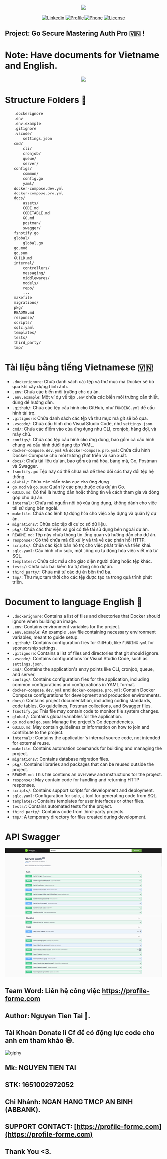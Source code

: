 <p align="center"><a href="https://profile-forme.com/" target="_blank"><img src="https://res.cloudinary.com/ecommerce2021/image/upload/v1659065987/avatar/logo_begsn1.png" width="300"></a></p>

<p align="center">
<a href="https://www.linkedin.com/in/tai-nguyen-tien-787545213/"><img src="https://img.icons8.com/color/48/000000/linkedin-circled--v1.png" alt="Linkedin"></a>
<a href="https://profile-forme.surge.sh"><img src="https://img.icons8.com/color/48/000000/internet--v1.png" alt="Profile"></a>
<a href="tel:0798805741"><img src="https://img.icons8.com/color/48/000000/apple-phone.png" alt="Phone"></a>
<a href = "mailto:nguyentientai10@gmail.com"><img src="https://img.icons8.com/fluency/48/000000/send-mass-email.png" alt="License"></a>
</p>

## Project: Go Secure Mastering Auth Pro 🇻🇳 !
# Note: Have documents for Vietname and English.
<!-- go run gif -->
<div align="center">
  <a href="https://go.dev/"><img src="https://raw.githubusercontent.com/fdhhhdjd/fdhhhdjd/main/assets/go_run.gif"></a>
</div>
<!-- go run gif -->

# Structure Folders 📁

```
    .dockerignore
    .env
    .env.example
    .gitignore
    .vscode/
        settings.json
    cmd/
        cli/
        cronjob/
        queue/
        server/
    configs/
        common/
        config.go
        yaml/
    docker-compose.dev.yml
    docker-compose.pro.yml
    docs/
        assets/
        CODE.md
        CODETABLE.md
        GO.md
        postman/
        swagger/
    fsnotify.go
    global/
        global.go
    go.mod
    go.sum
    GUILD.md
    internal/
        controllers/
        messaging/
        middlewares/
        models/
        repo/
        ...
    makefile
    migrations/
    pkg/
    README.md
    response/
    scripts/
    sqlc.yaml
    templates/
    tests/
    third_party/
    tmp/
```

# Tài liệu bằng tiếng Vietnamese 🇻🇳

- `.dockerignore`: Chứa danh sách các tệp và thư mục mà Docker sẽ bỏ qua khi xây dựng hình ảnh.
- `.env`: Chứa các biến môi trường cho dự án.
- `.env.example`: Một ví dụ về tệp `.env` chứa các biến môi trường cần thiết, dùng để hướng dẫn.
- `.github/`: Chứa các tệp cấu hình cho GitHub, như `FUNDING.yml` để cấu hình tài trợ.
- `.gitignore`: Chứa danh sách các tệp và thư mục mà git sẽ bỏ qua.
- `.vscode/`: Chứa cấu hình cho Visual Studio Code, như `settings.json`.
- `cmd/`: Chứa các điểm vào của ứng dụng như CLI, cronjob, hàng đợi, và máy chủ.
- `configs/`: Chứa các tệp cấu hình cho ứng dụng, bao gồm cả cấu hình chung và cấu hình dưới dạng tệp YAML.
- `docker-compose.dev.yml` và `docker-compose.pro.yml`: Chứa cấu hình Docker Compose cho môi trường phát triển và sản xuất.
- `docs/`: Chứa tài liệu dự án, bao gồm cả mã hóa, bảng mã, Go, Postman và Swagger.
- `fsnotify.go`: Tệp này có thể chứa mã để theo dõi các thay đổi tệp hệ thống.
- `global/`: Chứa các biến toàn cục cho ứng dụng.
- `go.mod` và `go.sum`: Quản lý các phụ thuộc của dự án Go.
- `GUILD.md`: Có thể là hướng dẫn hoặc thông tin về cách tham gia và đóng góp cho dự án.
- `internal/`: Chứa mã nguồn nội bộ của ứng dụng, không dành cho việc tái sử dụng bên ngoài.
- `makefile`: Chứa các lệnh tự động hóa cho việc xây dựng và quản lý dự án.
- `migrations/`: Chứa các tệp di cư cơ sở dữ liệu.
- `pkg/`: Chứa các thư viện và gói có thể tái sử dụng bên ngoài dự án.
- `README.md`: Tệp này chứa thông tin tổng quan và hướng dẫn cho dự án.
- `response/`: Có thể chứa mã để xử lý và trả về các phản hồi HTTP.
- `scripts/`: Chứa các kịch bản hỗ trợ cho việc phát triển và triển khai.
- `sqlc.yaml`: Cấu hình cho sqlc, một công cụ tự động hóa việc viết mã từ SQL.
- `templates/`: Chứa các mẫu cho giao diện người dùng hoặc tệp khác.
- `tests/`: Chứa các bài kiểm tra tự động cho dự án.
- `third_party/`: Chứa mã từ các dự án bên thứ ba.
- `tmp/`: Thư mục tạm thời cho các tệp được tạo ra trong quá trình phát triển.

# Document to language English 🏴󠁧󠁢󠁥󠁮󠁧󠁿

- `.dockerignore`: Contains a list of files and directories that Docker should ignore when building an image.
- `.env`: Contains environment variables for the project.
- `.env.example`: An example `.env` file containing necessary environment variables, meant to guide setup.
- `.github/`: Contains configuration files for GitHub, like `FUNDING.yml` for sponsorship settings.
- `.gitignore`: Contains a list of files and directories that git should ignore.
- `.vscode/`: Contains configurations for Visual Studio Code, such as `settings.json`.
- `cmd/`: Contains the application's entry points like CLI, cronjob, queue, and server.
- `configs/`: Contains configuration files for the application, including common configurations and configurations in YAML format.
- `docker-compose.dev.yml` and `docker-compose.pro.yml`: Contain Docker Compose configurations for development and production environments.
- `docs/`: Contains project documentation, including coding standards, code tables, Go guidelines, Postman collections, and Swagger files.
- `fsnotify.go`: This file may contain code to monitor file system changes.
- `global/`: Contains global variables for the application.
- `go.mod` and `go.sum`: Manage the project's Go dependencies.
- `GUILD.md`: May contain guidelines or information on how to join and contribute to the project.
- `internal/`: Contains the application's internal source code, not intended for external reuse.
- `makefile`: Contains automation commands for building and managing the project.
- `migrations/`: Contains database migration files.
- `pkg/`: Contains libraries and packages that can be reused outside the project.
- `README.md`: This file contains an overview and instructions for the project.
- `response/`: May contain code for handling and returning HTTP responses.
- `scripts/`: Contains support scripts for development and deployment.
- `sqlc.yaml`: Configuration for sqlc, a tool for generating code from SQL.
- `templates/`: Contains templates for user interfaces or other files.
- `tests/`: Contains automated tests for the project.
- `third_party/`: Contains code from third-party projects.
- `tmp/`: A temporary directory for files created during development.

# API Swagger

<img alt="Swagger API Documentation" src="./docs/assets/swagger1.png">
<img alt="Swagger API Documentation" src="./docs/assets/swagger2.png">

## Team Word: Liên hệ công việc https://profile-forme.com

## Author: Nguyen Tien Tai 🚩.

## Tài Khoản Donate li Cf để có động lực code cho anh em tham khảo 😄.

![giphy](https://3.bp.blogspot.com/-SzGvXn2sTmw/V6k-90GH3ZI/AAAAAAAAIsk/Q678Pil-0kITLPa3fD--JkNdnJVKi_BygCLcB/s1600/cf10-fbc08%2B%25281%2529.gif)

## Mk: NGUYEN TIEN TAI

## STK: 1651002972052

## Chi Nhánh: NGAN HANG TMCP AN BINH (ABBANK).

## SUPPORT CONTACT: [https://profile-forme.com](https://profile-forme.com)

## Thank You <3.
